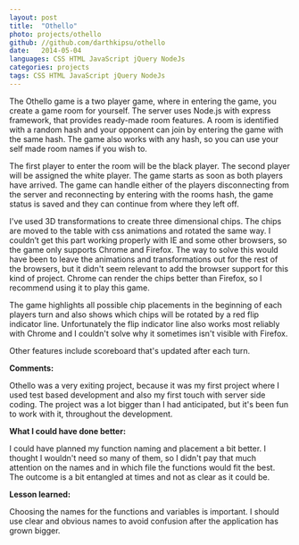 ```yaml
---
layout: post
title:  "Othello"
photo: projects/othello
github: //github.com/darthkipsu/othello
date:   2014-05-04
languages: CSS HTML JavaScript jQuery NodeJs
categories: projects
tags: CSS HTML JavaScript jQuery NodeJs
---
```


The Othello game is a two player game, where in entering the game, you create a game room for yourself. The server uses Node.js with express framework, that provides ready-made room features. A room is identified with a random hash and your opponent can join by entering the game with the same hash. The game also works with any hash, so you can use your self made room names if you wish to.

The first player to enter the room will be the black player. The second player will be assigned the white player. The game starts as soon as both players have arrived. The game can handle either of the players disconnecting from the server and reconnecting by entering with the rooms hash, the game status is saved and they can continue from where they left off.

I've used 3D transformations to create three dimensional chips. The chips are moved to the table with css animations and rotated the same way. I couldn’t get this part working properly with IE and some other browsers, so the game only supports Chrome and Firefox. The way to solve this would have been to leave the animations and transformations out for the rest of the browsers, but it didn't seem relevant to add the browser support for this kind of project. Chrome can render the chips better than Firefox, so I recommend using it to play this game.

The game highlights all possible chip placements in the beginning of each players turn and also shows which chips will be rotated by a red flip indicator line. Unfortunately the flip indicator line also works most reliably with Chrome and I couldn't solve why it sometimes isn't visible with Firefox.

Other features include scoreboard that's updated after each turn.

**Comments:**

Othello was a very exiting project, because it was my first project where I used test based development and also my first touch with server side coding. The project was a lot bigger than I had anticipated, but it's been fun to work with it, throughout the development.

**What I could have done better:**

I could have planned my function naming and placement a bit better. I thought I wouldn't need so many of them, so I didn't pay that much attention on the names and in which file the functions would fit the best. The outcome is a bit entangled at times and not as clear as it could be.

**Lesson learned:**

Choosing the names for the functions and variables is important. I should use clear and obvious names to avoid confusion after the application has grown bigger.
